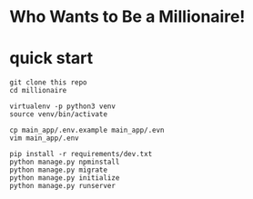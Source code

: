 # Who Wants to Be a Millionaire!

# quick start

```
git clone this repo
cd millionaire

virtualenv -p python3 venv
source venv/bin/activate

cp main_app/.env.example main_app/.evn
vim main_app/.env

pip install -r requirements/dev.txt
python manage.py npminstall
python manage.py migrate
python manage.py initialize
python manage.py runserver
```
